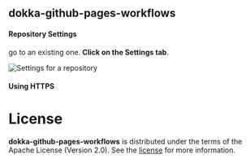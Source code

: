 ## dokka-github-pages-workflows

#### Repository Settings

go to an existing one. **Click on the Settings tab**.

![Settings for a repository](https://pages.github.com/images/repo-settings@2x.png)

#### Using HTTPS 



# License

**dokka-github-pages-workflows** is distributed under the terms of the Apache License (Version 2.0). See the
[license](LICENSE) for more information.